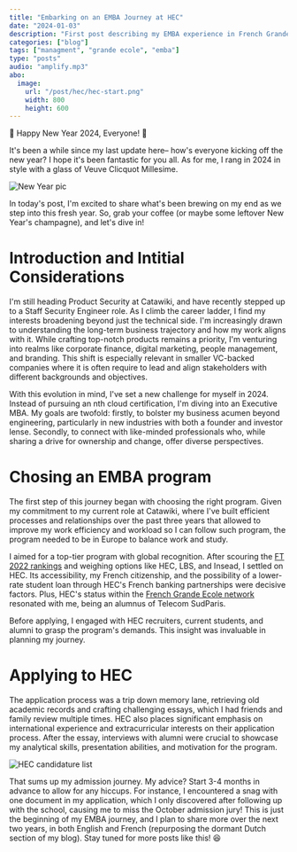 ```yaml
---
title: "Embarking on an EMBA Journey at HEC"
date: "2024-01-03"
description: "First post describing my EMBA experience in French Grande Ecole"
categories: ["blog"]
tags: ["managment", "grande ecole", "emba"]
type: "posts"
audio: "amplify.mp3"
abo:
  image:
    url: "/post/hec/hec-start.png"
    width: 800
    height: 600
---
```


🎉 Happy New Year 2024, Everyone! 🍾

 It's been a while since my last update here– how's everyone kicking off the new year? I hope it's been fantastic for you all. As for me, I rang in 2024 in style with a glass of Veuve Clicquot Millesime. 

![New Year pic](/post/hec/clicquot.jpeg#center)

In today's post, I'm excited to share what's been brewing on my end as we step into this fresh year. So, grab your coffee (or maybe some leftover New Year's champagne), and let's dive in!

# Introduction and Intitial Considerations

I'm still heading Product Security at Catawiki, and have recently stepped up to a Staff Security Engineer role. As I climb the career ladder, I find my interests broadening beyond just the technical side. I'm increasingly drawn to understanding the long-term business trajectory and how my work aligns with it. While crafting top-notch products remains a priority, I'm venturing into realms like corporate finance, digital marketing, people management, and branding. This shift is especially relevant in smaller VC-backed companies where it is often require to lead and align stakeholders with different backgrounds and objectives.

With this evolution in mind, I've set a new challenge for myself in 2024. Instead of pursuing an nth cloud certification, I'm diving into an Executive MBA. My goals are twofold: firstly, to bolster my business acumen beyond engineering, particularly in new industries with both a founder and investor lense. Secondly, to connect with like-minded professionals who, while sharing a drive for ownership and change, offer diverse perspectives.

# Chosing an EMBA program

The first step of this journey began with choosing the right program. Given my commitment to my current role at Catawiki, where I've built efficient processes and relationships over the past three years that allowed to improve my work efficiency and workload so I can follow such program, the program needed to be in Europe to balance work and study.

I aimed for a top-tier program with global recognition. After scouring the [FT 2022 rankings](https://rankings.ft.com/rankings/2876/emba-2022) and weighing options like HEC, LBS, and Insead, I settled on HEC. Its accessibility, my French citizenship, and the possibility of a lower-rate student loan through HEC's French banking partnerships were decisive factors. Plus, HEC's status within the [French Grande Ecole network](https://en.wikipedia.org/wiki/Grande_%C3%A9cole) resonated with me, being an alumnus of Telecom SudParis.

Before applying, I engaged with HEC recruiters, current students, and alumni to grasp the program's demands. This insight was invaluable in planning my journey.

# Applying to HEC

The application process was a trip down memory lane, retrieving old academic records and crafting challenging essays, which I had friends and family review multiple times. HEC also places significant emphasis on international experience and extracurricular interests on their application process. After the essay, interviews with alumni were crucial to showcase my analytical skills, presentation abilities, and motivation for the program.

![HEC candidature list](/post/hec/hec-list.png#center "A glance to the application's requirements")

That sums up my admission journey. My advice? Start 3-4 months in advance to allow for any hiccups. For instance, I encountered a snag with one document in my application, which I only discovered after following up with the school, causing me to miss the October admission jury!
This is just the beginning of my EMBA journey, and I plan to share more over the next two years, in both English and French (repurposing the dormant Dutch section of my blog). Stay tuned for more posts like this! :satisfied:
